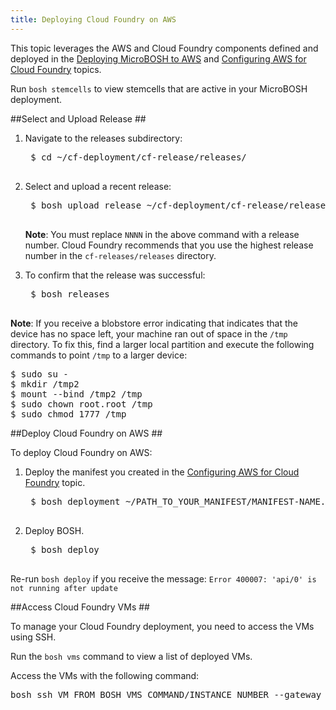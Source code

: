 ```yaml
---
title: Deploying Cloud Foundry on AWS
---
```


This topic leverages the AWS and Cloud Foundry components defined and deployed in the [Deploying MicroBOSH to AWS](http://bosh.io/docs/deploy-microbosh-to-aws.html) and [Configuring AWS for Cloud Foundry](./configure_aws_cf.html) topics.

Run `bosh stemcells` to view stemcells that are active in your MicroBOSH deployment.

##<a id="release"></a>Select and Upload Release ##

1. Navigate to the releases subdirectory:

    <pre class="terminal">
    $ cd ~/cf-deployment/cf-release/releases/
    </pre>

1. Select and upload a recent release:

    <pre class="terminal">
    $ bosh upload release ~/cf-deployment/cf-release/releases/cf-NNNN.yml
    </pre>
	<p class ='note'><strong>Note</strong>: You must replace <code>NNNN</code> in the above command with a release number. Cloud Foundry recommends that you use the highest release number in the <code>cf-releases/releases</code> directory.</p>

1. To confirm that the release was successful:

    <pre class="terminal">
    $ bosh releases
    </pre>

<p class="note"><strong>Note</strong>: If you receive a blobstore error indicating that indicates that the device has no space left, your machine ran out of space in the <code>/tmp</code> directory. To fix this, find a larger local partition and execute the following commands to point <code>/tmp</code> to a larger device:</p>

<pre class="terminal">
$ sudo su -
$ mkdir /tmp2
$ mount --bind /tmp2 /tmp
$ sudo chown root.root /tmp
$ sudo chmod 1777 /tmp
</pre>

##<a id="deploy"></a>Deploy Cloud Foundry on AWS ##

To deploy Cloud Foundry on AWS:

1. Deploy the manifest you created in the [Configuring AWS for Cloud Foundry](./configure_aws_cf.html) topic.

    <pre class="terminal">
    $ bosh deployment ~/PATH_TO_YOUR_MANIFEST/MANIFEST-NAME.yml
    </pre>

1. Deploy BOSH.

    <pre class="terminal">
    $ bosh deploy
    </pre>


Re-run `bosh deploy` if you receive the message: `Error 400007: 'api/0' is not running after update`

##<a id="access-cf-vms"></a>Access Cloud Foundry VMs ##

To manage your Cloud Foundry deployment, you need to access the VMs using SSH. 

Run the `bosh vms` command to view a list of deployed VMs. 

Access the VMs with the following command:

<pre class="terminal">
bosh ssh VM_FROM_BOSH_VMS_COMMAND/INSTANCE_NUMBER --gateway_host YOUR_PUBLIC_MICROBOSH_ADDRESS --gateway_user vcap
</pre>

